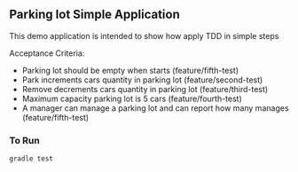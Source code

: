 Parking lot Simple Application
------------------------------------

This demo application is intended to show how apply TDD in simple steps

Acceptance Criteria:

* Parking lot should be empty when starts (feature/fifth-test)
* Park increments cars quantity in parking lot (feature/second-test)
* Remove decrements cars quantity in parking lot (feature/third-test)
* Maximum capacity parking lot is 5 cars (feature/fourth-test)
* A manager can manage a parking lot and can report how many manages (feature/fifth-test)


### To Run

```bash
gradle test
```

